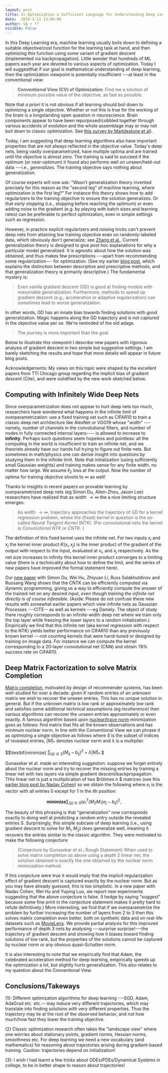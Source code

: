 ```yaml
---
layout: post
title: Is Optimization a Sufficient Language for Understanding Deep Learning?
date:  2019-3-11 13:00:00
author: SA + ?? 
visible: False
---
```


In this Deep Learning era, machine learning usually boils down to defining a suitable objective/cost function for the learning task at hand, and then optimizing this function using some variant of gradient descent (implemented via backpropagation).  Little wonder that hundreds of ML papers each year are devoted to various aspects of optimization. Today I will suggestthat if our goal is mathematical understanding of deep learning, then  the optimization viewpoint is potentially insufficient ---at least in the conventional view:

> **Conventional View (CV) of Optimization**: Find me a solution of minimum possible value of the objective, as fast as possible. 

Note that *a priori* it is not obvious if all learning should boil down to optimizing a single objective. Whether or not this is true for the working of the brain is a longstanding open question in neuroscience. Brain components appear to have been repurposed/cobbled together through various accidents of evolution and the whole assemblage may or may not boil down to classic optimization. See [this survey by Marblestone et al](https://arxiv.org/pdf/1606.03813.pdf)). 

Today, I am suggesting that deep learning algorithms also have important properties that are not always reflected in the objective value.  Today's deep nets, being vastly overparametrized, have multiple optima and are trained until the objective is almost zero.  The training is said to succeed if the optimum (or near-optimum) it found also performs well on unseen/held-out data ---i.e., *generalizes.* The training objective says nothing about generalization. 

Of course experts will now ask: "Wasn't generalization theory invented precisely for this reason as the "second leg" of machine learning,  where optimization is the first leg?" For instance this theory shows how to add regularizers to the training objective to ensure the solution generalizes. Or that *early stopping* (i.e., stopping before reaching the optimum) or even adding noise to the gradient (e.g. by playing with batch sizes and learning rates) can be preferable to perfect optimization, even in simple settings such as regression. 

However, in practice explicit regularizers  and noising tricks can't prevent deep nets from attaining low training objective even on randomly-labeled data, which obviously don't generalize; see [Zhang et al.](https://arxiv.org/abs/1611.03530). Current generalization theory is designed to give *post hoc* explanations for why a particular model generalized. It is agnostic about *how* the solution was obtained, and thus makes few prescriptions ---apart from recommending some regularization--- for optimization.   (See my earlier [blog post](http://www.offconvex.org/2017/12/08/generalization1/), which explains the distinction between descriptive and prescriptive methods, and  that generalization theory is primarily descriptive.) The fundamental mystery is:

> Even vanilla gradient descent (GD) is good at finding models with reasonable generalization. Furthermore, methods to speed up gradient descent (e.g., acceleration or adaptive regularization) can sometimes lead to worse generalization. 

In other words, GD has an innate bias towards finding solutions with good generalization. Magic happens along the GD trajectory and is not captured in the objective value per se. We're reminded of the old adage. 

> The journey is more important than the goal. 

Below to illustrate this viewpoint I describe new papers with rigorous analysis of gradient descent in two simple but suggestive settings. I am barely sketching the results and hope that more details will appear in future blog posts.

Acknowledgements: My views on this topic were shaped by the excellent papers from TTI Chicago group regarding the implicit bias of gradient descent (Cite), and were solidified by the new work sketched below. 

## Computing with Infinitely Wide Deep Nets 

Since overparametrization does not appear to hurt deep nets too much, researchers have wondered what happens in the infinite limit of overparametrization: use a fixed training set such as CIFAR10 to train a classic deep net architecture like AlexNet or VGG19 whose "width" ---namely, number of channels in the convolutional filters, and number of nodes in fully connected internal layers---- is allowed to increase to **infinity**. Perhaps such questions seem hopeless and pointless: all the computing in the world is insufficient to train an infinite net, and we theorists already have our hands full trying to figure out finite nets.  But sometimes in math/physics one can derive insight into questions by studying them in the infinite limit. Note that initialization (using sufficiently small Gaussian weights) and training makes sense for any finite width, no matter how large. We assume $\ell_2$ loss at the output. Now the number of optima for training objective shoots to $\infty$ as well! 

 Thanks to insights in recent papers on provable learning by overparametrized deep nets (eg Simon Du, Allen-Zhou, Jason Lee) researchers have realized that as width $\rightarrow \infty$ the a nice limiting structure emerges:
 
 > As width $\rightarrow \infty$, trajectory approaches the trajectory of GD for a kernel regression problem, where the (fixed) kernel in question is the so-called  *Neural Tangent Kernel* (NTK). (For convolutional nets the kernel is *Convolutional NTK or CNTK.* )
 
  The definition of this fixed kernel uses the infinite net. For  two inputs $x_i$ and $x_j$ the kernel inner product  $K(x_i, x_j)$  is the inner product of the gradient of the output with respect to the input, evaluated at $x_i$, and $x_j$ respectively. As the net size increases to infinity this kernel inner product converges to a limiting value (there is a technicality about how to define the limit, and the series of new papers have improved the formal statement here). 
  
  Our [new paper](https://arxiv.org/abs/1904.11955) with Simon Du, Wei Hu, Zhiyuan Li, Russ Salakhutdinov and Ruosang Wang shows that the CNTK can be efficiently computed via dynamic programming, giving us a way to efficiently compute the answer of the trained net on any desired input,  *even though training the infinite net directly is of course infeasible.* (Aside: Please do not confuse these new results with somewhat earlier papers which view infinite nets as Gaussian Processes  ---CITE-- as well as kernels  ---eg Daniely. The object of study there roughly corresponds to an infinite-width deep net where we train only the top layer while freezing the lower layers to a random initialization.) Empirically we find that this infinite net (aka kernel regression with respect to the NTK) yields better performance on CIFAR10 than any previously known kernel ---not counting kernels that were  hand-tuned or designed by training on image data. For instance we can compute the kernel corresponding to a 20-layer convolutional net (CNN) and obtain 78% success rate on CIFAR10. 
  
  
## Deep Matrix Factorization to solve Matrix Completion

 [Matrix completion](https://en.wikipedia.org/wiki/Matrix_completion), motivated by design of recommender systems, has been well-studied for over a decade: given $K$ random entries of an unknown matrix we wish to recover the unseen entries. This has no unique solution in general. But if the unknown matrix is low rank or approximately low rank and satisfies some additional technical assumptions (eg *incoherence*) then various algorithms can recover the unseen entries approximately or even exactly. A famous algorithm based upon [nuclear/trace norm](https://en.wikipedia.org/wiki/Matrix_norm#Schatten_norms)  minimization goes as follows: find matrix that fits all the known observations and has minimum nuclear norm. In line with the Conventional View we can phrase it as optimizing a single objective as follows where $S$ is the subset of indices of revealed entries, $|M|_{*}$ denotes nuclear norm and $\lambda$ is a multiplier.
  
$$\textbf{minimize} $\sum_{(ij) \in S} (M_{ij} - b_{ij})^2 + \lambda |M|_{*}.$$ 

Gunasekar et al. made an interesting suggestion: suppose we forget entirely about the nuclear norm and try to recover the missing entries by  training a linear net with two layers via simple gradient descent/backpropagation. THis linear net is just a multiplication of two $n\times n $ matrices (see this [earlier blog post by Nadav Cohen](http://www.offconvex.org/2018/03/02/acceleration-overparameterization/)) so we obtain the following  where $e_i$ is the vector with all entries $0$ except for $1$ in the $i$th position:

$$ \textbf{minimize} \sum_{(ij) \in S} (e_i^T(M_2M_1)e_j - b_{ij})^2, $$

The beauty of this phrasing is that "generalization" now corresponds exactly to doing well at predicting a random entry outside the revealed entries $S$. Surprisingly,  this simple subcase of deep learning  (i.e., using gradient descent to solve for $M_1, M_2$) does generalize well, meaning it recovers the entries  similar to the classic algorithm. They were motivated to make the following conjecture: 

> (Conjecture by Gunasekar et al.; Rough Statement) When used to solve matrix completion as above using a depth $2$ linear net, the solution obtained is exactly the  one obtained by the nuclear norm minimization method. 

If this conjecture were true it would imply that the implicit regularization effect of gradient descent is captured exactly by the nuclear norm. But as you may have already guessed, this is too simplistic. In a new paper with Nadav Cohen, Wei Hu and Yuping Luo, we report new experiments suggesting that the above conjecture is false. (I hedge by saying "suggest" because some fine print in the conjecture statement makes it pretty hard to refute definitively.) More interesting, we find that if we overparametrize the problem by further increasing the number of layers from $2$ to $3$ then this solves matrix completion even better, both on synthetic data and on real-life datasets such as [MovieLens](https://grouplens.org/datasets/movielens/100k/). We provide partial analysis for this improved performance of depth $3$ nets by analysing ---surprise surprise!---the trajectory of gradient descent and showing how it biases toward finding solutions of low rank, but the properties of the solutions cannot be captured by nuclear norm or any obvious quasi-Schatten norm.

It is also interesting to note that we empirically find that Adam, the celebrated  acceleration method for deep learning, empirically speeds up the optimization a lot, but slightly hurts generalization. This also relates to my question about the Conventional View. 

## Conclusions/Takeways


(1): Different optimization algorithms for deep learning ---SGD, Adam, AdaGrad etc. etc.-- may induce very different trajectories, which may translate into finding solutions with very different properties. Thus the trajectory  may lie at the root of the observed behavior, and not how much/how fast they lower the training objective. 

(2) Classic optimization research often takes the "landscape view" where one worries about stationary points, gradient norms, Hessian norms, smoothness etc. For deep learning we need a new vocabulary (and mathematics) for reasoning about trajectories arising during gradient-based training. Caution: trajectories depend on initialization! 

(3): I wish I had learnt a few tricks about ODEs/PDEs/Dynamical Systems in college, to be in better shape to reason about trajectories!











 


